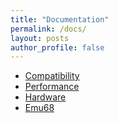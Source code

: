 ```yaml
---
title: "Documentation"
permalink: /docs/
layout: posts
author_profile: false
---
```


*   [Compatibility](compatibility)
*   [Performance](benchmarks)
*   [Hardware](hardware)
*   [Emu68](emu68)

